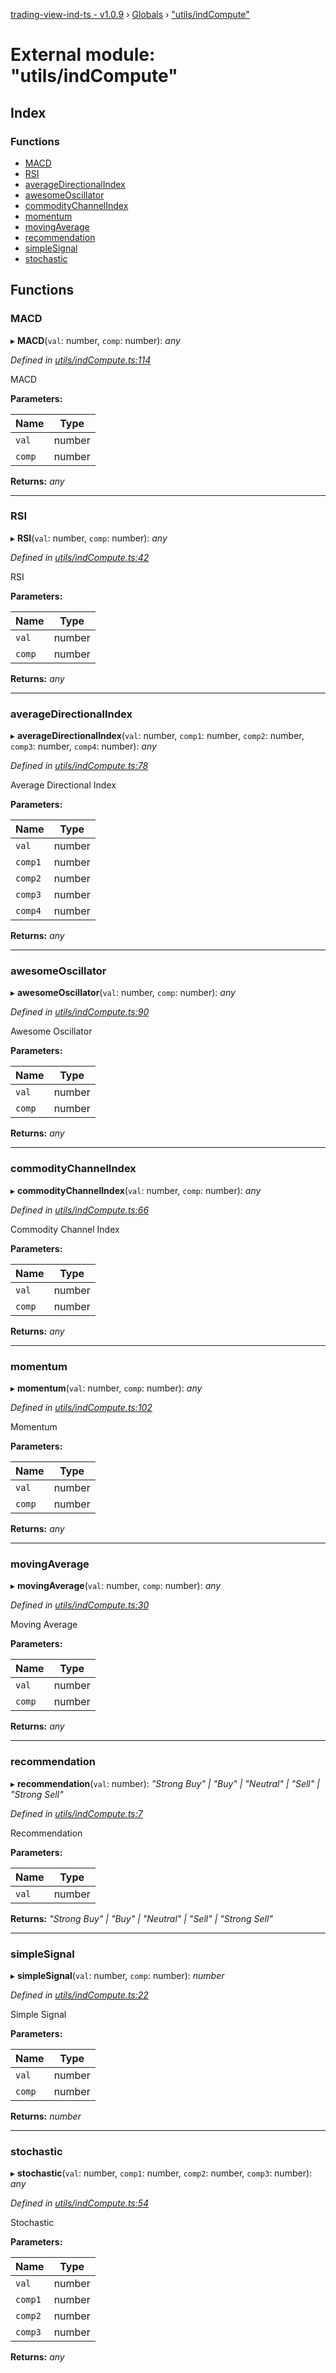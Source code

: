 [trading-view-ind-ts - v1.0.9](../README.md) › [Globals](../globals.md) › ["utils/indCompute"](_utils_indcompute_.md)

# External module: "utils/indCompute"

## Index

### Functions

* [MACD](_utils_indcompute_.md#macd)
* [RSI](_utils_indcompute_.md#rsi)
* [averageDirectionalIndex](_utils_indcompute_.md#averagedirectionalindex)
* [awesomeOscillator](_utils_indcompute_.md#awesomeoscillator)
* [commodityChannelIndex](_utils_indcompute_.md#commoditychannelindex)
* [momentum](_utils_indcompute_.md#momentum)
* [movingAverage](_utils_indcompute_.md#movingaverage)
* [recommendation](_utils_indcompute_.md#recommendation)
* [simpleSignal](_utils_indcompute_.md#simplesignal)
* [stochastic](_utils_indcompute_.md#stochastic)

## Functions

###  MACD

▸ **MACD**(`val`: number, `comp`: number): *any*

*Defined in [utils/indCompute.ts:114](https://github.com/edmundpf/trading-view-ind-ts/blob/8240bc4/src/utils/indCompute.ts#L114)*

MACD

**Parameters:**

Name | Type |
------ | ------ |
`val` | number |
`comp` | number |

**Returns:** *any*

___

###  RSI

▸ **RSI**(`val`: number, `comp`: number): *any*

*Defined in [utils/indCompute.ts:42](https://github.com/edmundpf/trading-view-ind-ts/blob/8240bc4/src/utils/indCompute.ts#L42)*

RSI

**Parameters:**

Name | Type |
------ | ------ |
`val` | number |
`comp` | number |

**Returns:** *any*

___

###  averageDirectionalIndex

▸ **averageDirectionalIndex**(`val`: number, `comp1`: number, `comp2`: number, `comp3`: number, `comp4`: number): *any*

*Defined in [utils/indCompute.ts:78](https://github.com/edmundpf/trading-view-ind-ts/blob/8240bc4/src/utils/indCompute.ts#L78)*

Average Directional Index

**Parameters:**

Name | Type |
------ | ------ |
`val` | number |
`comp1` | number |
`comp2` | number |
`comp3` | number |
`comp4` | number |

**Returns:** *any*

___

###  awesomeOscillator

▸ **awesomeOscillator**(`val`: number, `comp`: number): *any*

*Defined in [utils/indCompute.ts:90](https://github.com/edmundpf/trading-view-ind-ts/blob/8240bc4/src/utils/indCompute.ts#L90)*

Awesome Oscillator

**Parameters:**

Name | Type |
------ | ------ |
`val` | number |
`comp` | number |

**Returns:** *any*

___

###  commodityChannelIndex

▸ **commodityChannelIndex**(`val`: number, `comp`: number): *any*

*Defined in [utils/indCompute.ts:66](https://github.com/edmundpf/trading-view-ind-ts/blob/8240bc4/src/utils/indCompute.ts#L66)*

Commodity Channel Index

**Parameters:**

Name | Type |
------ | ------ |
`val` | number |
`comp` | number |

**Returns:** *any*

___

###  momentum

▸ **momentum**(`val`: number, `comp`: number): *any*

*Defined in [utils/indCompute.ts:102](https://github.com/edmundpf/trading-view-ind-ts/blob/8240bc4/src/utils/indCompute.ts#L102)*

Momentum

**Parameters:**

Name | Type |
------ | ------ |
`val` | number |
`comp` | number |

**Returns:** *any*

___

###  movingAverage

▸ **movingAverage**(`val`: number, `comp`: number): *any*

*Defined in [utils/indCompute.ts:30](https://github.com/edmundpf/trading-view-ind-ts/blob/8240bc4/src/utils/indCompute.ts#L30)*

Moving Average

**Parameters:**

Name | Type |
------ | ------ |
`val` | number |
`comp` | number |

**Returns:** *any*

___

###  recommendation

▸ **recommendation**(`val`: number): *"Strong Buy" | "Buy" | "Neutral" | "Sell" | "Strong Sell"*

*Defined in [utils/indCompute.ts:7](https://github.com/edmundpf/trading-view-ind-ts/blob/8240bc4/src/utils/indCompute.ts#L7)*

Recommendation

**Parameters:**

Name | Type |
------ | ------ |
`val` | number |

**Returns:** *"Strong Buy" | "Buy" | "Neutral" | "Sell" | "Strong Sell"*

___

###  simpleSignal

▸ **simpleSignal**(`val`: number, `comp`: number): *number*

*Defined in [utils/indCompute.ts:22](https://github.com/edmundpf/trading-view-ind-ts/blob/8240bc4/src/utils/indCompute.ts#L22)*

Simple Signal

**Parameters:**

Name | Type |
------ | ------ |
`val` | number |
`comp` | number |

**Returns:** *number*

___

###  stochastic

▸ **stochastic**(`val`: number, `comp1`: number, `comp2`: number, `comp3`: number): *any*

*Defined in [utils/indCompute.ts:54](https://github.com/edmundpf/trading-view-ind-ts/blob/8240bc4/src/utils/indCompute.ts#L54)*

Stochastic

**Parameters:**

Name | Type |
------ | ------ |
`val` | number |
`comp1` | number |
`comp2` | number |
`comp3` | number |

**Returns:** *any*
